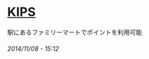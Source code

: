 # [KIPS](http://www.kintetsu.co.jp/group/Kips/)

駅にあるファミリーマートでポイントを利用可能

###### *2014/11/08 - 15:12*
